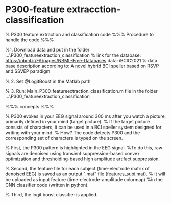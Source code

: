 # P300-feature extracction-classification

% P300 feature extraction and classification code
%%% Procedure to handle the code %%%

%1. Download data and put in the folder ...\P300_featureextraction_classification
%  link for the database: https://nbml.ir/FA/pages/NBML-Free-Databases data: iBCIC2021 
% data base description according to: A novel hybrid BCI speller based on RSVP and SSVEP paradigm

% 2. Set @LogitBoost in the Matlab path

% 3. Run: Main_P300_featureextraction_classification.m file in the folder ...\P300_featureextraction_classification



%%% concepts %%%

% P300 evokes in your EEG signal around 300 ms after you watch 
a picture, primarily defined in your mind (target picture).
% If the target picture consists of characters, it can be used in a BCI speller system designed for writing with your mind.
% How? The code detects P300 and the corresponding set of characters is typed on the screen.

% First, the P300 pattern is highlighted in the EEG signal. 
%To do this, raw signals are denoised using transient suppression-based convex optimization and thresholding-based high amplitude artifact suppression.

% Second, the feature file for each subject (time-electrode matrix of denoised EEG) is saved as an output ".mat" file (features_subi.mat). 
% It will be uploaded as input feature (time-electrode-amplitude colormap)
%in the CNN classifier code (written in python).
 
% Third, the logit boost classifier is applied.

